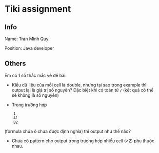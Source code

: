 # Tiki assignment

## Info 
Name: Tran Minh Quy

Position: Java developer

## Others
Em có 1 số thắc mắc về đề bài:

- Kiểu dữ liệu của mỗi cell là double, 
nhưng tại sao trong example thì output lại là giá trị số nguyên?
Đặc biệt khi có toán tử `/` (kết quả có thể sẽ không là số nguyên)

- Trong trường hợp
```
    1
    A1
    B2
```
(formula chứa ô chưa được định nghĩa) thì output như thế nào?
- Chưa có pattern cho output trong trường hợp nhiều cell (>2) phụ thuộc nhau.